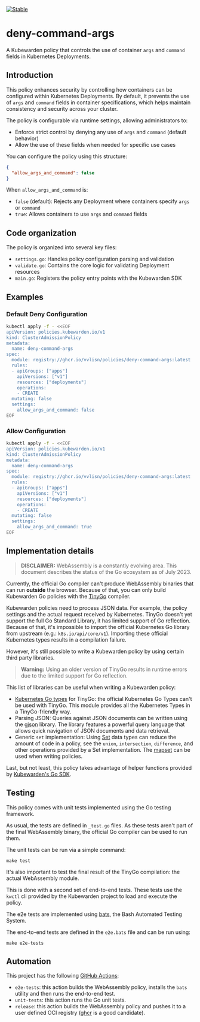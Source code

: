 [![Stable](https://img.shields.io/badge/status-stable-brightgreen?style=for-the-badge)](https://github.com/kubewarden/community/blob/main/REPOSITORIES.md#stable)

# deny-command-args

A Kubewarden policy that controls the use of container `args` and `command` fields in Kubernetes Deployments.

## Introduction

This policy enhances security by controlling how containers can be configured within Kubernetes Deployments. By default, it prevents the use of `args` and `command` fields in container specifications, which helps maintain consistency and security across your cluster.

The policy is configurable via runtime settings, allowing administrators to:
- Enforce strict control by denying any use of `args` and `command` (default behavior)
- Allow the use of these fields when needed for specific use cases

You can configure the policy using this structure:

```json
{
  "allow_args_and_command": false
}
```

When `allow_args_and_command` is:
- `false` (default): Rejects any Deployment where containers specify `args` or `command`
- `true`: Allows containers to use `args` and `command` fields

## Code organization

The policy is organized into several key files:

- `settings.go`: Handles policy configuration parsing and validation
- `validate.go`: Contains the core logic for validating Deployment resources
- `main.go`: Registers the policy entry points with the Kubewarden SDK

## Examples

### Default Deny Configuration
```bash
kubectl apply -f - <<EOF
apiVersion: policies.kubewarden.io/v1
kind: ClusterAdmissionPolicy
metadata:
  name: deny-command-args
spec:
  module: registry://ghcr.io/vvlisn/policies/deny-command-args:latest
  rules:
  - apiGroups: ["apps"]
    apiVersions: ["v1"]
    resources: ["deployments"]
    operations:
    - CREATE
  mutating: false
  settings:
    allow_args_and_command: false
EOF
```




### Allow Configuration
```bash
kubectl apply -f - <<EOF
apiVersion: policies.kubewarden.io/v1
kind: ClusterAdmissionPolicy
metadata:
  name: deny-command-args
spec:
  module: registry://ghcr.io/vvlisn/policies/deny-command-args:latest
  rules:
  - apiGroups: ["apps"]
    apiVersions: ["v1"]
    resources: ["deployments"]
    operations:
    - CREATE
  mutating: false
  settings:
    allow_args_and_command: true
EOF
```

## Implementation details

> **DISCLAIMER:** WebAssembly is a constantly evolving area.
> This document describes the status of the Go ecosystem as of July 2023.

Currently, the official Go compiler can't produce WebAssembly binaries that can run **outside** the browser.
Because of that, you can only build Kubewarden Go policies with the [TinyGo](https://tinygo.org/) compiler.

Kubewarden policies need to process JSON data.
For example, the policy settings and the actual request received by Kubernetes.
TinyGo doesn't yet support the full Go Standard Library,
it has limited support of Go reflection.
Because of that, it's impossible to import the official Kubernetes Go library from upstream (e.g.: `k8s.io/api/core/v1`).
Importing these official Kubernetes types results in a compilation failure.

However, it's still possible to write a Kubewarden policy by using certain third party libraries.

> **Warning:**
> Using an older version of TinyGo results in runtime errors due to the limited support for Go reflection.

This list of libraries can be useful when writing a Kubewarden policy:

- [Kubernetes Go types](https://github.com/kubewarden/k8s-objects) for TinyGo:
the official Kubernetes Go Types can't be used with TinyGo.
This module provides all the Kubernetes Types in a TinyGo-friendly way.
- Parsing JSON: Queries against JSON documents can be written using the
[gjson](https://github.com/tidwall/gjson) library.
The library features a powerful query language that allows quick navigation of JSON documents and data retrieval.
- Generic `set` implementation: Using [Set](https://en.wikipedia.org/wiki/Set_(abstract_data_type)) data types can reduce the amount of code in a policy,
see the `union`, `intersection`, `difference`, and other operations provided by a Set implementation.
The [mapset](https://github.com/deckarep/golang-set) can be used when writing policies.

Last, but not least, this policy takes advantage of helper functions provided by
[Kubewarden's Go SDK](https://github.com/kubewarden/policy-sdk-go).

## Testing

This policy comes with unit tests implemented using the Go testing
framework.

As usual, the tests are defined in `_test.go` files.
As these tests aren't part of the final WebAssembly binary, the official Go compiler can be used to run them.

The unit tests can be run via a simple command:

```console
make test
```

It's also important to test the final result of the TinyGo compilation:
the actual WebAssembly module.

This is done with a second set of end-to-end tests.
These tests use the `kwctl` cli provided by the Kubewarden project to load and execute the policy.

The e2e tests are implemented using
[bats](https://github.com/bats-core/bats-core),
the Bash Automated Testing System.

The end-to-end tests are defined in the `e2e.bats` file and can be run using:

```console
make e2e-tests
```

## Automation

This project has the following [GitHub Actions](https://docs.github.com/en/actions):

- `e2e-tests`: this action builds the WebAssembly policy,
installs the `bats` utility and then runs the end-to-end test.
- `unit-tests`: this action runs the Go unit tests.
- `release`: this action builds the WebAssembly policy and pushes it to a user defined OCI registry
([ghcr](https://ghcr.io) is a good candidate).
